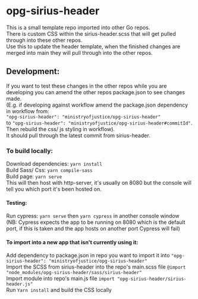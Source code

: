 # opg-sirius-header
This is a small template repo imported into other Go repos. <br>
There is custom CSS within the sirius-header.scss that will get pulled through into these other repos. <br>
Use this to update the header template, when the finished changes are merged into main they will pull through into the other repos. <br>

## Development:
If you want to test these changes in the other repos while you are developing you can amend the other repos package.json to see changes made. <br>
(E.g. if developing against workflow amend the package.json dependency in workflow from: <br> `"opg-sirius-header": "ministryofjustice/opg-sirius-header"` <br>
to `"opg-sirius-header": "ministryofjustice/opg-sirius-header#commitId"`. <br> 
Then rebuild the css/ js styling in workflow). <br> It should pull through the latest commit from sirius-header.

### To build locally:
Download dependencies: `yarn install` <br>
Build Sass/ Css: `yarn compile-sass` <br>
Build page: `yarn serve` <br> 
This will then host with http-server, it's usually on 8080 but the console will tell you which port it's been hosted on.

#### Testing:
Run cypress: `yarn serve` then `yarn cypress` in another console window <br>
(NB: Cypress expects the app to be running on 8080 which is the default port, 
if this is taken and the app hosts on another port Cypress will fail)

#### To import into a new app that isn't currently using it:
Add dependency to package.json in repo you want to import it into `"opg-sirius-header": "ministryofjustice/opg-sirius-header"` <br>
Import the SCSS from sirius-header into the repo's main.scss file `@import "node_modules/opg-sirius-header/sass/sirius-header"` <br>
Import module into repo's main.js file `import "opg-sirius-header/sirius-header.js"` <br>
Run `Yarn install` and build the CSS locally
